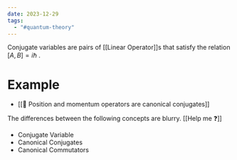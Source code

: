 ```yaml
---
date: 2023-12-29
tags:
  - "#quantum-theory"
---
```

Conjugate variables are pairs of [[Linear Operator]]s that satisfy the relation $[A,B] = i\hbar$ . 
# Example
- [[📗 Position and momentum operators are canonical conjugates]]


The differences between the following concepts are blurry. [[Help me ❓]]
- Conjugate Variable
- Canonical Conjugates
- Canonical Commutators